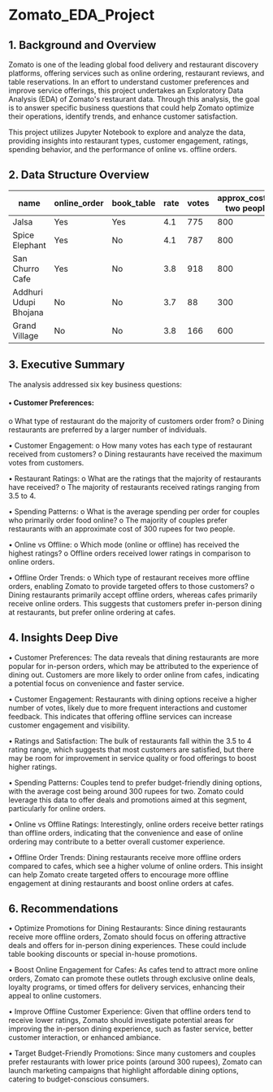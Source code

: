 # Zomato_EDA_Project

## 1. Background and Overview

Zomato is one of the leading global food delivery and restaurant discovery platforms, offering services such as online ordering, restaurant reviews, and table reservations. In an effort to understand customer preferences and improve service offerings, this project undertakes an Exploratory Data Analysis (EDA) of Zomato's restaurant data. Through this analysis, the goal is to answer specific business questions that could help Zomato optimize their operations, identify trends, and enhance customer satisfaction.

This project utilizes Jupyter Notebook to explore and analyze the data, providing insights into restaurant types, customer engagement, ratings, spending behavior, and the performance of online vs. offline orders.

## 2. Data Structure Overview

| name                     | online_order | book_table | rate | votes | approx_cost(for two people) | listed_in(type) |
|--------------------------|--------------|------------|------|-------|-----------------------------|-----------------|
| Jalsa                    | Yes          | Yes        | 4.1  | 775   | 800                         | Buffet          |
| Spice Elephant            | Yes          | No         | 4.1  | 787   | 800                         | Buffet          |
| San Churro Cafe           | Yes          | No         | 3.8  | 918   | 800                         | Buffet          |
| Addhuri Udupi Bhojana     | No           | No         | 3.7  | 88    | 300                         | Buffet          |
| Grand Village             | No           | No         | 3.8  | 166   | 600                         | Buffet          |


## 3. Executive Summary

The analysis addressed six key business questions:

#### •	Customer Preferences:
o	What type of restaurant do the majority of customers order from?
o	Dining restaurants are preferred by a larger number of individuals.

•	Customer Engagement:
o	How many votes has each type of restaurant received from customers?
o	Dining restaurants have received the maximum votes from customers.

•	Restaurant Ratings:
o	What are the ratings that the majority of restaurants have received?
o	The majority of restaurants received ratings ranging from 3.5 to 4.

•	Spending Patterns:
o	What is the average spending per order for couples who primarily order food online?
o	The majority of couples prefer restaurants with an approximate cost of 300 rupees for two people.

•	Online vs Offline:
o	Which mode (online or offline) has received the highest ratings?
o	Offline orders received lower ratings in comparison to online orders.

•	Offline Order Trends:
o	Which type of restaurant receives more offline orders, enabling Zomato to provide targeted offers to those customers?
o	Dining restaurants primarily accept offline orders, whereas cafes primarily receive online orders. This suggests that customers prefer in-person dining at restaurants, but prefer online ordering at cafes.

## 4. Insights Deep Dive

•	Customer Preferences: The data reveals that dining restaurants are more popular for in-person orders, which may be attributed to the experience of dining out. Customers are more likely to order online from cafes, indicating a potential focus on convenience and faster service.

•	Customer Engagement: Restaurants with dining options receive a higher number of votes, likely due to more frequent interactions and customer feedback. This indicates that offering offline services can increase customer engagement and visibility.

•	Ratings and Satisfaction: The bulk of restaurants fall within the 3.5 to 4 rating range, which suggests that most customers are satisfied, but there may be room for improvement in service quality or food offerings to boost higher ratings.

•	Spending Patterns: Couples tend to prefer budget-friendly dining options, with the average cost being around 300 rupees for two. Zomato could leverage this data to offer deals and promotions aimed at this segment, particularly for online orders.

•	Online vs Offline Ratings: Interestingly, online orders receive better ratings than offline orders, indicating that the convenience and ease of online ordering may contribute to a better overall customer experience.

•	Offline Order Trends: Dining restaurants receive more offline orders compared to cafes, which see a higher volume of online orders. This insight can help Zomato create targeted offers to encourage more offline engagement at dining restaurants and boost online orders at cafes.

## 6. Recommendations

•	Optimize Promotions for Dining Restaurants: Since dining restaurants receive more offline orders, Zomato should focus on offering attractive deals and offers for in-person dining experiences. These could include table booking discounts or special in-house promotions.

•	Boost Online Engagement for Cafes: As cafes tend to attract more online orders, Zomato can promote these outlets through exclusive online deals, loyalty programs, or timed offers for delivery services, enhancing their appeal to online customers.

•	Improve Offline Customer Experience: Given that offline orders tend to receive lower ratings, Zomato should investigate potential areas for improving the in-person dining experience, such as faster service, better customer interaction, or enhanced ambiance.

•	Target Budget-Friendly Promotions: Since many customers and couples prefer restaurants with lower price points (around 300 rupees), Zomato can launch marketing campaigns that highlight affordable dining options, catering to budget-conscious consumers.



